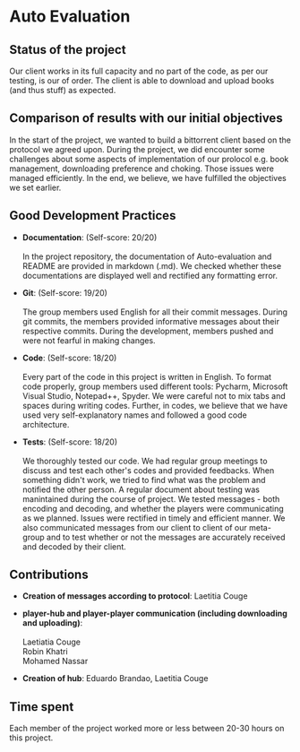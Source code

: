 # Auto Evaluation

## Status of the project

Our client works in its full capacity and no part of the code, as per our testing, is our of order. The client is able to download and upload books (and thus stuff) as expected.

## Comparison of results with our initial objectives

In the start of the project, we wanted to build a bittorrent client based on the protocol we agreed upon. During the project, we did encounter some challenges about some aspects of implementation of our prolocol e.g. book management, downloading preference and choking. Those issues were managed efficiently. In the end, we believe, we have fulfilled the objectives we set earlier. 

## Good Development Practices

* **Documentation**: (Self-score: 20/20) <br/><br/>
In the project repository, the documentation of Auto-evaluation and README are provided in markdown (.md). We checked whether these documentations are displayed well and rectified any formatting error.

* **Git**: (Self-score: 19/20) <br/><br/>
The group members used English for all their commit messages. During git commits, the members provided informative messages about their respective commits. During the development, members pushed and were not fearful in making changes.

* **Code**: (Self-score: 18/20) <br/><br/> 
Every part of the code in this project is written in English. To format code properly, group members used different tools: Pycharm, Microsoft Visual Studio, Notepad++, Spyder. We were careful not to mix tabs and spaces during writing codes. Further, in codes, we believe that we have used very self-explanatory names and followed a good code architecture.

* **Tests**: (Self-score: 18/20) <br/><br/>
We thoroughly tested our code. We had regular group meetings to discuss and test each other's codes and provided feedbacks. When something didn't work, we tried to find what was the problem and notified the other person. A regular document about testing was manintained during the course of project. We tested messages - both encoding and decoding, and whether the players were communicating as we planned. Issues were rectified in timely and efficient manner. We also communicated messages from our client to client of our meta-group and to test whether or not the messages are accurately received and decoded by their client.


## Contributions

* **Creation of messages according to protocol**: Laetitia Couge

* **player-hub and player-player communication (including downloading and uploading)**: <br/><br/>
Laetiatia Couge <br/>
Robin Khatri <br/>
Mohamed Nassar

* **Creation of hub**: Eduardo Brandao, Laetitia Couge

## Time spent

Each member of the project worked more or less between 20-30 hours on this project.
